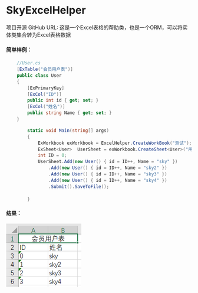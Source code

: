 # SkyExcelHelper
项目开源 GitHub URL:
这是一个Excel表格的帮助类，也是一个ORM，可以将实体类集合转为Excel表格数据
#### 简单样例：
```c#
	//User.cs
    [ExTable("会员用户表")]
    public class User
    {
        [ExPrimaryKey]
        [ExCol("ID")]
        public int id { get; set; }
        [ExCol("姓名")]
        public string Name { get; set; }
    }
```
```c#
        static void Main(string[] args)
        {
            ExWorkbook exWorkbook = ExcelHelper.CreateWorkBook("测试");
            ExSheet<User>  UserSheet = exWorkbook.CreateSheet<User>("用户表");
            int ID = 0;
            UserSheet.Add(new User() { id = ID++, Name = "sky" })
                .Add(new User() { id = ID++, Name = "sky2" })
                .Add(new User() { id = ID++, Name = "sky3" })
                .Add(new User() { id = ID++, Name = "sky4" })
                .Submit().SaveToFile();

        }
```
#### 结果：

![最终结果图片](img1.png)

